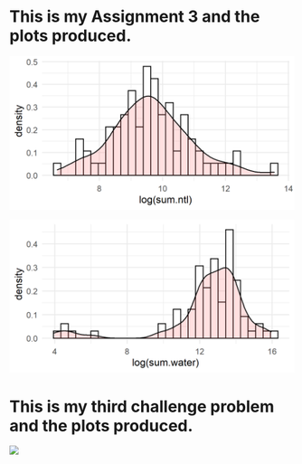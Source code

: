# This is my Assignment 3 and the plots produced.

![](panama_ntl.png)

![](panama_water.png)

# This is my third challenge problem and the plots produced. 

![](togoAssignment3.png)
